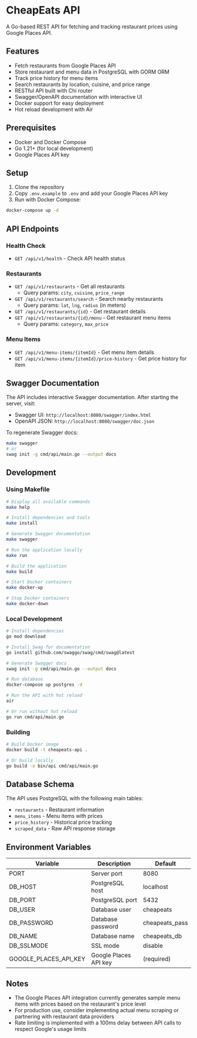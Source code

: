 # CheapEats API

A Go-based REST API for fetching and tracking restaurant prices using Google Places API.

## Features

- Fetch restaurants from Google Places API
- Store restaurant and menu data in PostgreSQL with GORM ORM
- Track price history for menu items
- Search restaurants by location, cuisine, and price range
- RESTful API built with Chi router
- Swagger/OpenAPI documentation with interactive UI
- Docker support for easy deployment
- Hot reload development with Air

## Prerequisites

- Docker and Docker Compose
- Go 1.21+ (for local development)
- Google Places API key

## Setup

1. Clone the repository
2. Copy `.env.example` to `.env` and add your Google Places API key
3. Run with Docker Compose:

```bash
docker-compose up -d
```

## API Endpoints

### Health Check
- `GET /api/v1/health` - Check API health status

### Restaurants
- `GET /api/v1/restaurants` - Get all restaurants
  - Query params: `city`, `cuisine`, `price_range`
- `GET /api/v1/restaurants/search` - Search nearby restaurants
  - Query params: `lat`, `lng`, `radius` (in meters)
- `GET /api/v1/restaurants/{id}` - Get restaurant details
- `GET /api/v1/restaurants/{id}/menu` - Get restaurant menu items
  - Query params: `category`, `max_price`

### Menu Items
- `GET /api/v1/menu-items/{itemId}` - Get menu item details
- `GET /api/v1/menu-items/{itemId}/price-history` - Get price history for item

## Swagger Documentation

The API includes interactive Swagger documentation. After starting the server, visit:
- Swagger UI: `http://localhost:8080/swagger/index.html`
- OpenAPI JSON: `http://localhost:8080/swagger/doc.json`

To regenerate Swagger docs:
```bash
make swagger
# or
swag init -g cmd/api/main.go --output docs
```

## Development

### Using Makefile

```bash
# Display all available commands
make help

# Install dependencies and tools
make install

# Generate Swagger documentation
make swagger

# Run the application locally
make run

# Build the application
make build

# Start Docker containers
make docker-up

# Stop Docker containers
make docker-down
```

### Local Development

```bash
# Install dependencies
go mod download

# Install Swag for documentation
go install github.com/swaggo/swag/cmd/swag@latest

# Generate Swagger docs
swag init -g cmd/api/main.go --output docs

# Run database
docker-compose up postgres -d

# Run the API with hot reload
air

# Or run without hot reload
go run cmd/api/main.go
```

### Building

```bash
# Build Docker image
docker build -t cheapeats-api .

# Or build locally
go build -o bin/api cmd/api/main.go
```

## Database Schema

The API uses PostgreSQL with the following main tables:
- `restaurants` - Restaurant information
- `menu_items` - Menu items with prices
- `price_history` - Historical price tracking
- `scraped_data` - Raw API response storage

## Environment Variables

| Variable | Description | Default |
|----------|-------------|---------|
| PORT | Server port | 8080 |
| DB_HOST | PostgreSQL host | localhost |
| DB_PORT | PostgreSQL port | 5432 |
| DB_USER | Database user | cheapeats |
| DB_PASSWORD | Database password | cheapeats_pass |
| DB_NAME | Database name | cheapeats_db |
| DB_SSLMODE | SSL mode | disable |
| GOOGLE_PLACES_API_KEY | Google Places API key | (required) |

## Notes

- The Google Places API integration currently generates sample menu items with prices based on the restaurant's price level
- For production use, consider implementing actual menu scraping or partnering with restaurant data providers
- Rate limiting is implemented with a 100ms delay between API calls to respect Google's usage limits